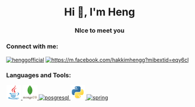 <h1 align="center">Hi 👋, I'm Heng</h1>
<h3 align="center">NIce to meet you</h3>

<h3 align="left">Connect with me:</h3>
<p align="left">
<a href="https://twitter.com/henggofficial" target="blank"><img align="center" src="https://raw.githubusercontent.com/rahuldkjain/github-profile-readme-generator/master/src/images/icons/Social/twitter.svg" alt="henggofficial" height="30" width="40" /></a>
<a href="https://fb.com/https://m.facebook.com/hakkimhengg?mibextid=eqy6cl" target="blank"><img align="center" src="https://raw.githubusercontent.com/rahuldkjain/github-profile-readme-generator/master/src/images/icons/Social/facebook.svg" alt="https://m.facebook.com/hakkimhengg?mibextid=eqy6cl" height="30" width="40" /></a>
</p>

<h3 align="left">Languages and Tools:</h3>
<p align="left"> <a href="https://www.java.com" target="_blank" rel="noreferrer"> <img src="https://raw.githubusercontent.com/devicons/devicon/master/icons/java/java-original.svg" alt="java" width="40" height="40"/> </a> <a href="https://www.mongodb.com/" target="_blank" rel="noreferrer"> <img src="https://raw.githubusercontent.com/devicons/devicon/master/icons/mongodb/mongodb-original-wordmark.svg" alt="mongodb" width="40" height="40"/> </a> <a href="https://www.posgresql.com/" target="_blank" rel="noreferrer"> <img src="https://raw.githubusercontent.com/devicons/devicon/master/icons/posgresql/posgresql-original-wordmark.svg" alt="posgresql" width="40" height="40"/> </a> <a href="https://www.python.org" target="_blank" rel="noreferrer"> <img src="https://raw.githubusercontent.com/devicons/devicon/master/icons/python/python-original.svg" alt="python" width="40" height="40"/> </a> <a href="https://spring.io/" target="_blank" rel="noreferrer"> <img src="https://www.vectorlogo.zone/logos/springio/springio-icon.svg" alt="spring" width="40" height="40"/> </a> </p>
